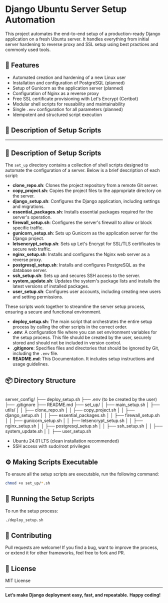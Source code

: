 # Django Ubuntu Server Setup Automation

This project automates the end-to-end setup of a production-ready Django application on a fresh Ubuntu server. It handles everything from initial server hardening to reverse proxy and SSL setup using best practices and commonly used tools.

## 🔧 Features

* Automated creation and hardening of a new Linux user
* Installation and configuration of PostgreSQL (planned)
* Setup of Gunicorn as the application server (planned)
* Configuration of Nginx as a reverse proxy
* Free SSL certificate provisioning with Let's Encrypt (Certbot)
* Modular shell scripts for reusability and maintainability
* Single `.env` configuration for all parameters (planned)
* Idempotent and structured script execution

## 📁 Description of Setup Scripts



---

## 📁 Description of Setup Scripts

The `set_up` directory contains a collection of shell scripts designed to automate the configuration of a server. Below is a brief description of each script:

* **clone_repo.sh**: Clones the project repository from a remote Git server.
* **copy\_project.sh**: Copies the project files to the appropriate directory on the server.
* **django\_setup.sh**: Configures the Django application, including settings and migrations.
* **essential\_packages.sh**: Installs essential packages required for the server's operation.
* **firewall\_setup.sh**: Configures the server's firewall to allow or block specific traffic.
* **gunicorn\_setup.sh**: Sets up Gunicorn as the application server for the Django project.
* **letsencrypt\_setup.sh**: Sets up Let's Encrypt for SSL/TLS certificates to secure web traffic.
* **nginx\_setup.sh**: Installs and configures the Nginx web server as a reverse proxy.
* **postgresql\_setup.sh**: Installs and configures PostgreSQL as the database server.
* **ssh\_setup.sh**: Sets up and secures SSH access to the server.
* **system\_update.sh**: Updates the system's package lists and installs the latest versions of installed packages.
* **user\_setup.sh**: Configures user accounts, including creating new users and setting permissions.

These scripts work together to streamline the server setup process, ensuring a secure and functional environment.

* **deploy\_setup.sh**: The main script that orchestrates the entire setup process by calling the other scripts in the correct order.
* **.env**: A configuration file where you can set environment variables for the setup process. This file should be created by the user, securely stored and should not be included in version control.
* **.gitignore**: Specifies files and directories that should be ignored by Git, including the `.env` file.
* **README.md**: This Documentation. It includes setup instructions and usage guidelines.

## 📦 Directory Structure

```
```
server_config/
├── deploy_setup.sh
├── .env (to be created by the user)
├── .gitignore
├── README.md
├── set_up/
│   ├── main_setup.sh
│   ├── utils/
│   │   ├── clone_repo.sh
│   │   ├── copy_project.sh
│   │   ├── django_setup.sh
│   │   ├── essential_packages.sh
│   │   ├── firewall_setup.sh
│   │   ├── gunicorn_setup.sh
│   │   ├── letsencrypt_setup.sh
│   │   ├── nginx_setup.sh
│   │   ├── postgresql_setup.sh
│   │   ├── ssh_setup.sh
│   │   ├── system_update.sh
│   │   ├── user_setup.sh



* Ubuntu 24.01 LTS (clean installation recommended)
* SSH access with sudo/root privileges

## ⚙️ Making Scripts Executable

To ensure all the setup scripts are executable, run the following command:

```bash
chmod +x set_up/*.sh
```

## 🚀 Running the Setup Scripts

To run the setup process:

```bash
./deploy_setup.sh
```

## 🤝 Contributing

Pull requests are welcome! If you find a bug, want to improve the process, or extend it for other frameworks, feel free to fork and PR.

## 📜 License

MIT License

---

**Let’s make Django deployment easy, fast, and repeatable.**
**Happy coding!**
```

